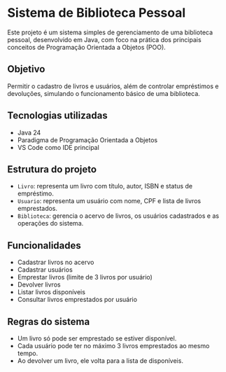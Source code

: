 # Sistema de Biblioteca Pessoal

Este projeto é um sistema simples de gerenciamento de uma biblioteca pessoal, desenvolvido em Java, com foco na prática dos principais conceitos de Programação Orientada a Objetos (POO).

## Objetivo

Permitir o cadastro de livros e usuários, além de controlar empréstimos e devoluções, simulando o funcionamento básico de uma biblioteca.

## Tecnologias utilizadas

- Java 24
- Paradigma de Programação Orientada a Objetos
- VS Code como IDE principal

## Estrutura do projeto

- `Livro`: representa um livro com título, autor, ISBN e status de empréstimo.
- `Usuario`: representa um usuário com nome, CPF e lista de livros emprestados.
- `Biblioteca`: gerencia o acervo de livros, os usuários cadastrados e as operações do sistema.

## Funcionalidades

- Cadastrar livros no acervo
- Cadastrar usuários
- Emprestar livros (limite de 3 livros por usuário)
- Devolver livros
- Listar livros disponíveis
- Consultar livros emprestados por usuário

## Regras do sistema

- Um livro só pode ser emprestado se estiver disponível.
- Cada usuário pode ter no máximo 3 livros emprestados ao mesmo tempo.
- Ao devolver um livro, ele volta para a lista de disponíveis.
